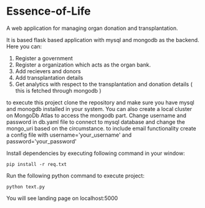 # Essence-of-Life
A web application for managing organ donation and transplantation.

It is based flask based application with mysql and mongodb as the backend.
Here you can:
1. Register a government
2. Register a organization which acts as the organ bank.
3. Add recievers and donors
4. Add transplantation details
5. Get analytics with respect to the transplantation and donation details ( this is fetched through mongodb )

to execute this project clone the repository and make sure you have mysql and monogdb installed in your system.
You can also create a local cluster on MongoDb Atlas to access the mongodb part.
Change username and password in db.yaml file to connect to mysql database and change the mongo_uri based on the circumstance.
to include email functionality create a config file with username='your_username' and password='your_password'

Install dependencies by executing following command in your window:
```
pip install -r req.txt
```

Run the following python command to execute project:
```
python text.py
```

You will see landing page on localhost:5000

